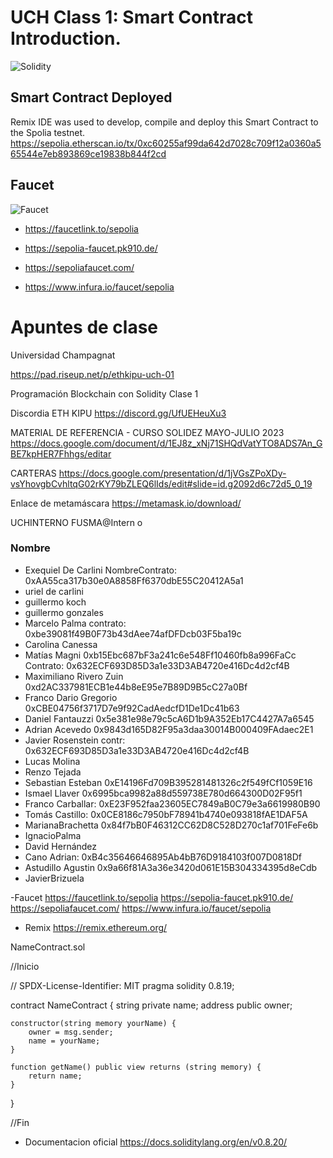 # UCH Class 1: Smart Contract Introduction.

![Solidity](https://cointral.com/wp-content/uploads/2019/11/solidity-nedir.png)



## Smart Contract Deployed
Remix IDE was used to develop, compile and deploy this Smart Contract to the Spolia testnet.
https://sepolia.etherscan.io/tx/0xc60255af99da642d7028c709f12a0360a565544e7eb893869ce19838b844f2cd

## Faucet

![Faucet](https://sepolia-faucet.pk910.de/images/progress.gif)

- https://faucetlink.to/sepolia

- https://sepolia-faucet.pk910.de/

- https://sepoliafaucet.com/

- https://www.infura.io/faucet/sepolia


# Apuntes de clase

Universidad Champagnat

https://pad.riseup.net/p/ethkipu-uch-01

Programación Blockchain con Solidity
Clase 1

Discordia ETH KIPU
https://discord.gg/UfUEHeuXu3

MATERIAL DE REFERENCIA - CURSO SOLIDEZ MAYO-JULIO 2023
https://docs.google.com/document/d/1EJ8z_xNj71SHQdVatYTO8ADS7An_GBE7kpHER7Fhhgs/editar

CARTERAS
https://docs.google.com/presentation/d/1jVGsZPoXDy-vsYhovgbCvhltqG02rKY79bZLEQ6lIds/edit#slide=id.g2092d6c72d5_0_19

Enlace de metamáscara
https://metamask.io/download/

UCHINTERNO
FUSMA@Intern o


### Nombre
- Exequiel De Carlini NombreContrato: 0xAA55ca317b30e0A8858Ff6370dbE55C20412A5a1
- uriel de carlini
- guillermo koch 
- guillermo gonzales
- Marcelo Palma contrato: 0xbe39081f49B0F73b43dAee74afDFDcb03F5ba19c
- Carolina Canessa
- Matías Magni 0xb15Ebc687bF3a241c6e548Ff10460fb8a996FaCc Contrato: 0x632ECF693D85D3a1e33D3AB4720e416Dc4d2cf4B
- Maximiliano Rivero Zuin 0xd2AC337981ECB1e44b8eE95e7B89D9B5cC27a0Bf
- Franco Dario Gregorio 0xCBE04756f3717D7e9f92CadAedcfD1De1Dc41b63
- Daniel Fantauzzi 0x5e381e98e79c5cA6D1b9A352Eb17C4427A7a6545
- Adrian Acevedo 0x9843d165D82F95a3daa30014B000409FAdaec2E1
- Javier Rosenstein contr: 0x632ECF693D85D3a1e33D3AB4720e416Dc4d2cf4B
- Lucas Molina
- Renzo Tejada
- Sebastian Esteban 0xE14196Fd709B395281481326c2f549fCf1059E16
- Ismael Llaver 0x6995bca9982a88d559738E780d664300D02F95f1
- Franco Carballar: 0xE23F952faa23605EC7849aB0C79e3a6619980B90
- Tomás Castillo: 0x0CE8186c7950bF78941b4740e093818fAE1DAF5A
- MarianaBrachetta 0x84f7bB0F46312CC62D8C528D270c1af701FeFe6b
- IgnacioPalma
- David Hernández
- Cano Adrian: 0xB4c35646646895Ab4bB76D9184103f007D0818Df   
- Astudillo Agustin 0x9a66f81A3a36e3420d061E15B304334395d8eCdb
- JavierBrizuela





-Faucet
https://faucetlink.to/sepolia
https://sepolia-faucet.pk910.de/
https://sepoliafaucet.com/
https://www.infura.io/faucet/sepolia


- Remix
https://remix.ethereum.org/

NameContract.sol

//Inicio

// SPDX-License-Identifier: MIT
pragma solidity 0.8.19;

contract NameContract {
    string private name;
    address public owner;

    constructor(string memory yourName) {
        owner = msg.sender;
        name = yourName;
    }

    function getName() public view returns (string memory) {
        return name;
    }
}

//Fin

- Documentacion oficial
https://docs.soliditylang.org/en/v0.8.20/

